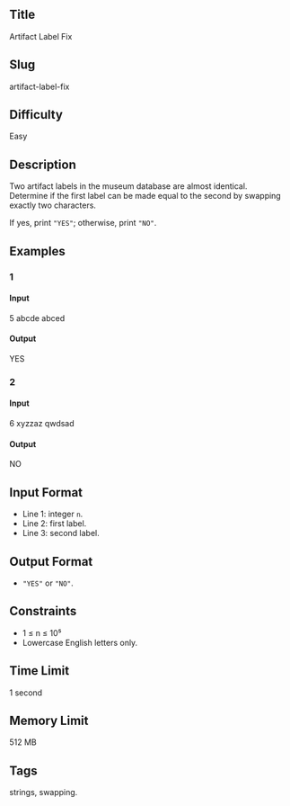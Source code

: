 ## Title

Artifact Label Fix

## Slug

artifact-label-fix

## Difficulty

Easy

## Description

Two artifact labels in the museum database are almost identical.  
Determine if the first label can be made equal to the second by swapping exactly two characters.

If yes, print `"YES"`; otherwise, print `"NO"`.

## Examples

### 1

#### Input

5
abcde
abced

#### Output
YES

### 2

#### Input

6
xyzzaz
qwdsad

#### Output
NO

## Input Format  

- Line 1: integer `n`.  
- Line 2: first label.  
- Line 3: second label.

## Output Format  

- `"YES"` or `"NO"`.

## Constraints  

- 1 ≤ n ≤ 10⁵  
- Lowercase English letters only.  

## Time Limit

1 second

## Memory Limit

512 MB

## Tags

strings, swapping.
